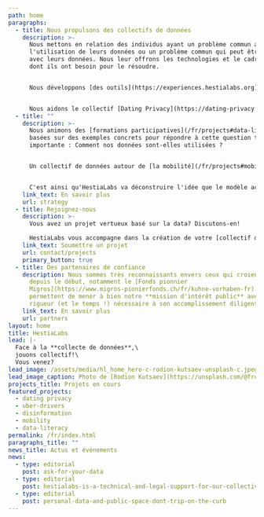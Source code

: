 ```yaml
---
path: home
paragraphs:
  - title: Nous propulsons des collectifs de données
    description: >-
      Nous mettons en relation des individus ayant un problème commun avec
      l'utilisation de leurs données ou un problème commun qui peut être résolu
      avec leurs données. Nous leur offrons les technologies et le cadre éthique
      dont ils ont besoin pour le résoudre.


      Nous développons [des outils](https://experiences.hestialabs.org) pour [The Eyeballs 👀](https://eyeballs.hestialabs.org), un collectif qui révèle ce qui se passe derrière nos écrans lorsque nous lisons un article ou faisons défiler du contenu sur les médias sociaux : Pourquoi est-ce que je vois cette publicité ? Combien un annonceur paie-t-il pour me cibler ?


      Nous aidons le collectif [Dating Privacy](https://dating-privacy.hestialabs.org)❤️  à redéfinir l'équilibre entre les intérêts des utilisateurs d'applis de rencontre et ceux des plateformes en cartographiant et en exposant les données qu'elles collectent.
  - title: ""
    description: >-
      Nous animons des [formations participatives](/fr/projects#data-literacy)
      basées sur des exemples concrets pour répondre à cette question très
      importante : Comment nos données sont-elles utilisées ?


      Un collectif de données autour de [la mobilité](/fr/projects#mobility) et un autre pour les [travailleurs des plateformes](/fr/projects#uber-drivers) sont en cours de construction. Beaucoup d'autres suivront.


      C'est ainsi qu'HestiaLabs va déconstruire l'idée que le modèle actuel de valorisation des données est la norme et en construire un plus éthique.
    link_text: En savoir plus
    url: strategy
  - title: Rejoignez-nous
    description: >-
      Vous avez un projet vertueux basé sur la data? Discutons-en!

      HestiaLabs vous accompagne dans la création de votre [collectif de données](/fr/projects/) et de la communauté d'utilisateurs/trices associée. **Gratuitement!**
    link_text: Soumettre un projet
    url: contact/projects
    primary_button: true
  - title: Des partenaires de confiance
    description: Nous sommes très reconnaissants envers ceux qui croient en nous
      depuis le début, notamment le [Fonds pionnier
      Migros](https://www.migros-pionierfonds.ch/fr/kuhne-vorhaben-fr). Ils nous
      permettent de mener à bien notre **mission d'intérêt public** avec la
      rigueur (et le temps !) nécessaire à son accomplissement diligent.
    link_text: En savoir plus
    url: partners
layout: home
title: HestiaLabs
lead: |-
  Face à la **collecte de données**,\
  jouons collectif!\
  Vous venez?
lead_image: /assets/media/hl_home_hero-c-rodion-kutsaev-unsplash-c.jpeg
lead_image_caption: Photo de [Rodion Kutsaev](https://unsplash.com/@frostroomhead)
projects_title: Projets en cours
featured_projects:
  - dating privacy
  - uber-drivers
  - disinformation
  - mobility
  - data-literacy
permalink: /fr/index.html
paragraphs_title: ""
news_title: Actus et événements
news:
  - type: editorial
    post: ask-for-your-data
  - type: editorial
    post: hestialabs-is-a-technical-and-legal-support-for-our-collective-explains-jessica-pidoux
  - type: editorial
    post: personal-data-and-public-space-dont-trip-on-the-curb
---
```

